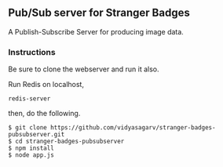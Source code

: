 ## Pub/Sub server for Stranger Badges
A Publish-Subscribe Server for producing image data.

### Instructions

Be sure to clone the webserver and run it also.

Run Redis on localhost,
```
redis-server
```

then, do the following.

```
$ git clone https://github.com/vidyasagarv/stranger-badges-pubsubserver.git
$ cd stranger-badges-pubsubserver
$ npm install
$ node app.js

```